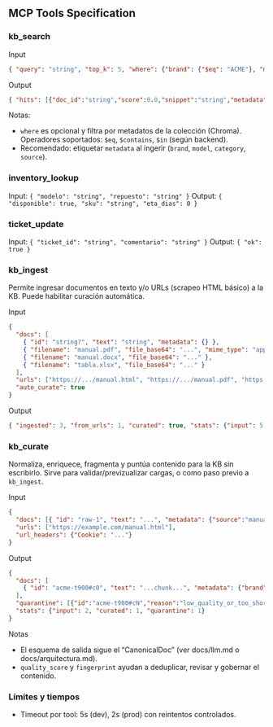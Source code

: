 ## MCP Tools Specification

### kb_search
Input
```json
{ "query": "string", "top_k": 5, "where": {"brand": {"$eq": "ACME"}, "model": {"$eq": "T900"}} }
```
Output
```json
{ "hits": [{"doc_id":"string","score":0.0,"snippet":"string","metadata":{}}] }
```
Notas:
- `where` es opcional y filtra por metadatos de la colección (Chroma). Operadores soportados: `$eq`, `$contains`, `$in` (según backend).
- Recomendado: etiquetar `metadata` al ingerir (`brand`, `model`, `category`, `source`).

### inventory_lookup
Input: `{ "modelo": "string", "repuesto": "string" }`
Output: `{ "disponible": true, "sku": "string", "eta_dias": 0 }`

### ticket_update
Input: `{ "ticket_id": "string", "comentario": "string" }`
Output: `{ "ok": true }`

### kb_ingest
Permite ingresar documentos en texto y/o URLs (scrapeo HTML básico) a la KB. Puede habilitar curación automática.

Input
```json
{
  "docs": [
    { "id": "string?", "text": "string", "metadata": {} },
    { "filename": "manual.pdf", "file_base64": "...", "mime_type": "application/pdf" },
    { "filename": "manual.docx", "file_base64": "..." },
    { "filename": "tabla.xlsx", "file_base64": "..." }
  ],
  "urls": ["https://.../manual.html", "https://.../manual.pdf", "https://.../tabla.xlsx"],
  "auto_curate": true
}
```
Output
```json
{ "ingested": 3, "from_urls": 1, "curated": true, "stats": {"input": 5, "curated": 3, "quarantine": 2} }
```
### kb_curate
Normaliza, enriquece, fragmenta y puntúa contenido para la KB sin escribirlo. Sirve para validar/previzualizar cargas, o como paso previo a `kb_ingest`.

Input
```json
{
  "docs": [{ "id": "raw-1", "text": "...", "metadata": {"source":"manual_pdf","brand":"ACME","model":"T900"} }],
  "urls": ["https://example.com/manual.html"],
  "url_headers": {"Cookie": "..."}
}
```
Output
```json
{
  "docs": [
    { "id": "acme-t900#c0", "text": "...chunk...", "metadata": {"brand":"ACME","model":"T900","chunk_index":0,"fingerprint":"sha256:...","quality_score":0.9} }
  ],
  "quarantine": [{"id":"acme-t900#cN","reason":"low_quality_or_too_short"}],
  "stats": {"input": 2, "curated": 1, "quarantine": 1}
}
```

Notas
- El esquema de salida sigue el “CanonicalDoc” (ver docs/llm.md o docs/arquitectura.md).
- `quality_score` y `fingerprint` ayudan a deduplicar, revisar y gobernar el contenido.

### Límites y tiempos
- Timeout por tool: 5s (dev), 2s (prod) con reintentos controlados.


